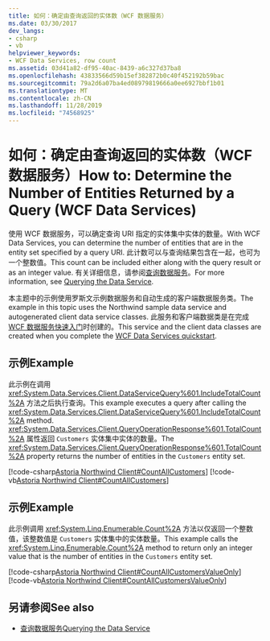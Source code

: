 ```yaml
---
title: 如何：确定由查询返回的实体数（WCF 数据服务）
ms.date: 03/30/2017
dev_langs:
- csharp
- vb
helpviewer_keywords:
- WCF Data Services, row count
ms.assetid: 03d41a82-df95-40ac-8439-a6c327d37ba8
ms.openlocfilehash: 43833566d59b15ef382872b0c40f452192b59bac
ms.sourcegitcommit: 79a2d6a07ba4ed08979819666a0ee6927bbf1b01
ms.translationtype: MT
ms.contentlocale: zh-CN
ms.lasthandoff: 11/28/2019
ms.locfileid: "74568925"
---
```

# <a name="how-to-determine-the-number-of-entities-returned-by-a-query-wcf-data-services"></a><span data-ttu-id="7bcba-102">如何：确定由查询返回的实体数（WCF 数据服务）</span><span class="sxs-lookup"><span data-stu-id="7bcba-102">How to: Determine the Number of Entities Returned by a Query (WCF Data Services)</span></span>
<span data-ttu-id="7bcba-103">使用 WCF 数据服务，可以确定查询 URI 指定的实体集中实体的数量。</span><span class="sxs-lookup"><span data-stu-id="7bcba-103">With WCF Data Services, you can determine the number of entities that are in the entity set specified by a query URI.</span></span> <span data-ttu-id="7bcba-104">此计数可以与查询结果包含在一起，也可为一个整数值。</span><span class="sxs-lookup"><span data-stu-id="7bcba-104">This count can be included either along with the query result or as an integer value.</span></span> <span data-ttu-id="7bcba-105">有关详细信息，请参阅[查询数据服务](querying-the-data-service-wcf-data-services.md)。</span><span class="sxs-lookup"><span data-stu-id="7bcba-105">For more information, see [Querying the Data Service](querying-the-data-service-wcf-data-services.md).</span></span>  
  
 <span data-ttu-id="7bcba-106">本主题中的示例使用罗斯文示例数据服务和自动生成的客户端数据服务类。</span><span class="sxs-lookup"><span data-stu-id="7bcba-106">The example in this topic uses the Northwind sample data service and autogenerated client data service classes.</span></span> <span data-ttu-id="7bcba-107">此服务和客户端数据类是在完成[WCF 数据服务快速入门](quickstart-wcf-data-services.md)时创建的。</span><span class="sxs-lookup"><span data-stu-id="7bcba-107">This service and the client data classes are created when you complete the [WCF Data Services quickstart](quickstart-wcf-data-services.md).</span></span>  
  
## <a name="example"></a><span data-ttu-id="7bcba-108">示例</span><span class="sxs-lookup"><span data-stu-id="7bcba-108">Example</span></span>  
 <span data-ttu-id="7bcba-109">此示例在调用 <xref:System.Data.Services.Client.DataServiceQuery%601.IncludeTotalCount%2A> 方法之后执行查询。</span><span class="sxs-lookup"><span data-stu-id="7bcba-109">This example executes a query after calling the <xref:System.Data.Services.Client.DataServiceQuery%601.IncludeTotalCount%2A> method.</span></span> <span data-ttu-id="7bcba-110"><xref:System.Data.Services.Client.QueryOperationResponse%601.TotalCount%2A> 属性返回 `Customers` 实体集中实体的数量。</span><span class="sxs-lookup"><span data-stu-id="7bcba-110">The <xref:System.Data.Services.Client.QueryOperationResponse%601.TotalCount%2A> property returns the number of entities in the `Customers` entity set.</span></span>  
  
 [!code-csharp[Astoria Northwind Client#CountAllCustomers](../../../../samples/snippets/csharp/VS_Snippets_Misc/astoria_northwind_client/cs/source.cs#countallcustomers)]
 [!code-vb[Astoria Northwind Client#CountAllCustomers](../../../../samples/snippets/visualbasic/VS_Snippets_Misc/astoria_northwind_client/vb/source.vb#countallcustomers)]  
  
## <a name="example"></a><span data-ttu-id="7bcba-111">示例</span><span class="sxs-lookup"><span data-stu-id="7bcba-111">Example</span></span>  
 <span data-ttu-id="7bcba-112">此示例调用 <xref:System.Linq.Enumerable.Count%2A> 方法以仅返回一个整数值，该整数值是 `Customers` 实体集中的实体数量。</span><span class="sxs-lookup"><span data-stu-id="7bcba-112">This example calls the <xref:System.Linq.Enumerable.Count%2A> method to return only an integer value that is the number of entities in the `Customers` entity set.</span></span>  
  
 [!code-csharp[Astoria Northwind Client#CountAllCustomersValueOnly](../../../../samples/snippets/csharp/VS_Snippets_Misc/astoria_northwind_client/cs/source.cs#countallcustomersvalueonly)]
 [!code-vb[Astoria Northwind Client#CountAllCustomersValueOnly](../../../../samples/snippets/visualbasic/VS_Snippets_Misc/astoria_northwind_client/vb/source.vb#countallcustomersvalueonly)]  
  
## <a name="see-also"></a><span data-ttu-id="7bcba-113">另请参阅</span><span class="sxs-lookup"><span data-stu-id="7bcba-113">See also</span></span>

- [<span data-ttu-id="7bcba-114">查询数据服务</span><span class="sxs-lookup"><span data-stu-id="7bcba-114">Querying the Data Service</span></span>](querying-the-data-service-wcf-data-services.md)
